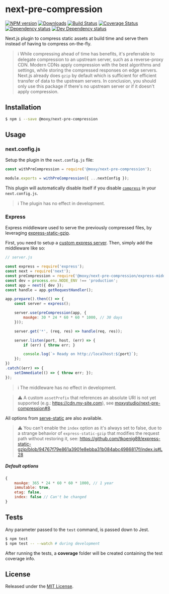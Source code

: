 # next-pre-compression

[![NPM version][npm-image]][npm-url] [![Downloads][downloads-image]][npm-url] [![Build Status][travis-image]][travis-url] [![Coverage Status][codecov-image]][codecov-url] [![Dependency status][david-dm-image]][david-dm-url] [![Dev Dependency status][david-dm-dev-image]][david-dm-dev-url]

[npm-url]:https://npmjs.org/package/@moxy/next-pre-compression
[downloads-image]:https://img.shields.io/npm/dm/@moxy/next-pre-compression.svg
[npm-image]:https://img.shields.io/npm/v/@moxy/next-pre-compression.svg
[travis-url]:https://travis-ci.org/moxystudio/next-pre-compression
[travis-image]:http://img.shields.io/travis/moxystudio/next-pre-compression/master.svg
[codecov-url]:https://codecov.io/gh/moxystudio/next-pre-compression
[codecov-image]:https://img.shields.io/codecov/c/github/moxystudio/next-pre-compression/master.svg
[david-dm-url]:https://david-dm.org/moxystudio/next-pre-compression
[david-dm-image]:https://img.shields.io/david/moxystudio/next-pre-compression.svg
[david-dm-dev-url]:https://david-dm.org/moxystudio/next-pre-compression?type=dev
[david-dm-dev-image]:https://img.shields.io/david/dev/moxystudio/next-pre-compression.svg

Next.js plugin to compress static assets at build time and serve them instead of having to compress on-the-fly.

> ℹ️ While compressing ahead of time has benefits, it's preferrable to delegate compression to an upstream server, such as a reverse-proxy CDN. Modern CDNs apply compression with the best algorithms and settings, while storing the compressed responses on edge servers. Next.js already does `gzip` by default which is sufficient for efficient transfer of data to the upstream servers. In conclusion, you should only use this package if there's no upstream server or if it doesn't apply compression.

## Installation

```sh
$ npm i --save @moxy/next-pre-compression
```

## Usage

### next.config.js

Setup the plugin in the `next.config.js` file:

```js
const withPreCompression = require('@moxy/next-pre-compression');

module.exports = withPreCompression({ ...nextConfig });
```

This plugin will automatically disable itself if you disable [`compress`](https://nextjs.org/docs#compression) in your `next.config.js`.

> ℹ️ The plugin has no effect in development.

### Express

Express middleware used to serve the previously compressed files, by leveraging [express-static-gzip](https://www.npmjs.com/package/express-static-gzip).

First, you need to setup a [custom express server]( https://github.com/zeit/next.js/tree/master/examples/custom-server-express). Then, simply add the middleware like so:

```js
// server.js

const express = require('express');
const next = require('next');
const preCompression = require('@moxy/next-pre-compression/express-middleware');
const dev = process.env.NODE_ENV !== 'production';
const app = next({ dev });
const handle = app.getRequestHandler();

app.prepare().then(() => {
    const server = express();

    server.use(preCompression(app, {
        maxAge: 30 * 24 * 60 * 60 * 1000, // 30 days
    }));

    server.get('*', (req, res) => handle(req, res));

    server.listen(port, host, (err) => {
        if (err) { throw err; }

        console.log(`> Ready on http://localhost:${port}`);
    });
})
.catch((err) => {
    setImmediate(() => { throw err; });
});
```

> ℹ️ The middleware has no effect in development.

> ⚠️ A custom `assetPrefix` that references an absolute URI is not yet supported (e.g.: https://cdn.my-site.com), see [moxystudio/next-pre-compression#8](https://github.com/moxystudio/next-pre-compression/issues/8).

All options from [serve-static](https://www.npmjs.com/package/serve-static) are also available.

> ⚠️ You can't enable the `index` option as it's always set to false, due to a strange behavior of `express-static-gzip` that modifies the request path without restoring it, see: https://github.com/tkoenig89/express-static-gzip/blob/94767f79e861a3901e8ebba31b084abc4986817f/index.js#L28

##### Default options

```js
{
    maxAge: 365 * 24 * 60 * 60 * 1000, // 1 year
    immutable: true,
    etag: false,
    index: false // Can't be changed
}
```

## Tests

Any parameter passed to the `test` command, is passed down to Jest.

```sh
$ npm test
$ npm test -- --watch # during development
```

After running the tests, a **coverage** folder will be created containing the test coverage info.

## License

Released under the [MIT License](http://www.opensource.org/licenses/mit-license.php).
